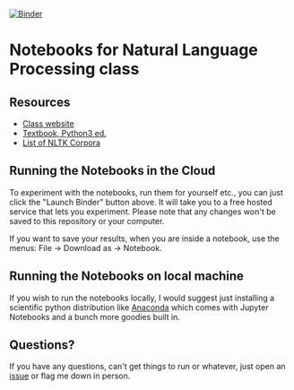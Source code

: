 [![Binder](https://beta.mybinder.org/badge.svg)](https://beta.mybinder.org/v2/gh/marcolussetti/COMP4980-NLP-Fall2017/master?filepath=seminars)

# Notebooks for Natural Language Processing class
## Resources
- [Class website](https://sites.google.com/site/comp498004/)
- [Textbook, Python3 ed.](http://www.nltk.org/book/)
- [List of NLTK Corpora](http://www.nltk.org/nltk_data/)

## Running the Notebooks in the Cloud
To experiment with the notebooks, run them for yourself etc., you can just click the "Launch Binder" button above.
It will take you to a free hosted service that lets you experiment. Please note that any changes won't be saved to this repository or your computer.

If you want to save your results, when you are inside a notebook, use the menus: File -> Download as -> Notebook.

## Running the Notebooks on local machine
If you wish to run the notebooks locally, I would suggest just installing a scientific python distribution like [Anaconda](https://www.anaconda.com/download/) which comes with Jupyter Notebooks and a bunch more goodies built in.

## Questions?
If you have any questions, can't get things to run or whatever, just open an [issue](https://github.com/marcolussetti/COMP4980-NLP-Fall2017/issues) or flag me down in person.

